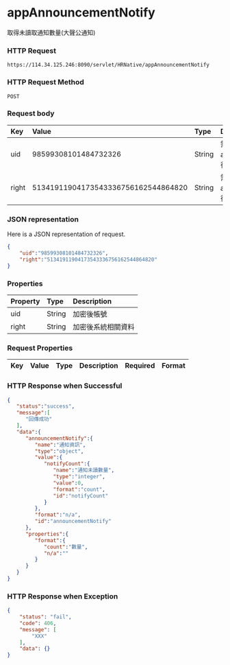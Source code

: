 # appAnnouncementNotify
取得未讀取通知數量(大聲公通知)

### HTTP Request
```
https://114.34.125.246:8090/servlet/HRNative/appAnnouncementNotify
```

### HTTP Request Method
```
POST
```

### Request body
| Key | Value | Type | Description |
|:----------|:-------------|:-----|:------------|
| uid | 98599308101484732326 | String | 需透過appLogin取得
| right | 51341911904173543336756162544864820 | String | 需透過appLogin取得 |

### JSON representation
Here is a JSON representation of request.
```json
{
    "uid":"98599308101484732326",
    "right":"51341911904173543336756162544864820"
}
```

### Properties
| Property | Type | Description |
|:---------|:-----|:------------|
| uid   | String | 加密後帳號 |
| right | String | 加密後系統相關資料 |

### Request Properties
| Key | Value | Type | Description | Required | Format |
|:----------|:-------------|:-----|:------------|:------------|:------------|

### HTTP Response when Successful
```json
{
   "status":"success",
   "message":[
      "回傳成功"
   ],
   "data":{
      "announcementNotify":{
         "name":"通知資訊",
         "type":"object",
         "value":{
            "notifyCount":{
               "name":"通知未讀數量",
               "type":"integer",
               "value":0,
               "format":"count",
               "id":"notifyCount"
            }
         },
         "format":"n/a",
         "id":"announcementNotify"
      },
      "properties":{
         "format":{
            "count":"數量",
            "n/a":""
         }
      }
   }
}
```

### HTTP Response when Exception
```json
{
    "status": "fail",
    "code": 406,
    "message": [
        "XXX"
    ],
    "data": {}
}
```
